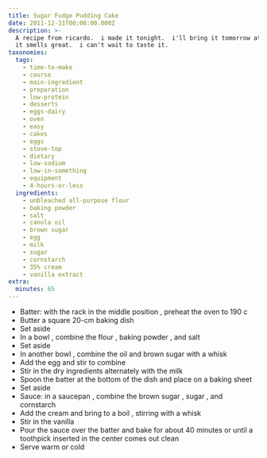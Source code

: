 ```yaml
---
title: Sugar Fudge Pudding Cake
date: 2011-12-31T00:00:00.000Z
description: >-
  A recipe from ricardo.  i made it tonight.  i'll bring it tomorrow at my mil. 
  it smells great.  i can't wait to taste it.
taxonomies:
  tags:
    - time-to-make
    - course
    - main-ingredient
    - preparation
    - low-protein
    - desserts
    - eggs-dairy
    - oven
    - easy
    - cakes
    - eggs
    - stove-top
    - dietary
    - low-sodium
    - low-in-something
    - equipment
    - 4-hours-or-less
  ingredients:
    - unbleached all-purpose flour
    - baking powder
    - salt
    - canola oil
    - brown sugar
    - egg
    - milk
    - sugar
    - cornstarch
    - 35% cream
    - vanilla extract
extra:
  minutes: 65
---
```

 - Batter: with the rack in the middle position , preheat the oven to 190 c
 - Butter a square 20-cm baking dish
 - Set aside
 - In a bowl , combine the flour , baking powder , and salt
 - Set aside
 - In another bowl , combine the oil and brown sugar with a whisk
 - Add the egg and stir to combine
 - Stir in the dry ingredients alternately with the milk
 - Spoon the batter at the bottom of the dish and place on a baking sheet
 - Set aside
 - Sauce: in a saucepan , combine the brown sugar , sugar , and cornstarch
 - Add the cream and bring to a boil , stirring with a whisk
 - Stir in the vanilla
 - Pour the sauce over the batter and bake for about 40 minutes or until a toothpick inserted in the center comes out clean
 - Serve warm or cold
